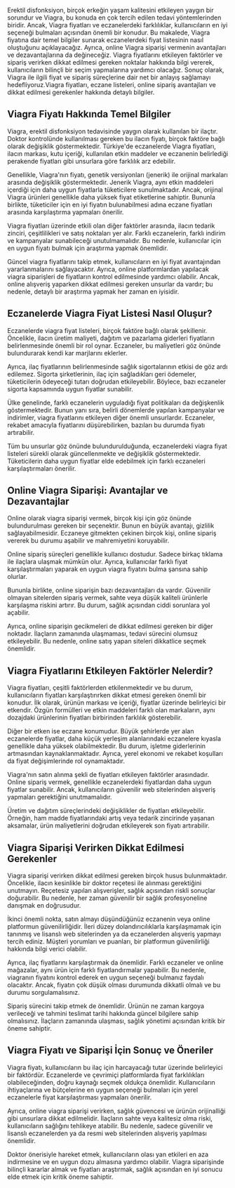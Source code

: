 <p>Erektil disfonksiyon, birçok erkeğin yaşam kalitesini etkileyen yaygın bir sorundur ve Viagra, bu konuda en çok tercih edilen tedavi yöntemlerinden biridir. Ancak, Viagra fiyatları ve eczanelerdeki farklılıklar, kullanıcıların en iyi seçeneği bulmaları açısından önemli bir konudur. Bu makalede, Viagra fiyatına dair temel bilgiler sunarak eczanelerdeki fiyat listesinin nasıl oluştuğunu açıklayacağız. Ayrıca, online Viagra siparişi vermenin avantajları ve dezavantajlarına da değineceğiz. Viagra fiyatlarını etkileyen faktörler ve sipariş verirken dikkat edilmesi gereken noktalar hakkında bilgi vererek, kullanıcıların bilinçli bir seçim yapmalarına yardımcı olacağız. Sonuç olarak, Viagra ile ilgili fiyat ve sipariş süreçlerine dair net bir anlayış sağlamayı hedefliyoruz.Viagra fiyatları, eczane listeleri, online sipariş avantajları ve dikkat edilmesi gerekenler hakkında detaylı bilgiler.</p>
<h2>Viagra Fiyatı Hakkında Temel Bilgiler</h2>
<p>Viagra, erektil disfonksiyon tedavisinde yaygın olarak kullanılan bir ilaçtır. Doktor kontrolünde kullanılması gereken bu ilacın fiyatı, birçok faktöre bağlı olarak değişiklik göstermektedir. Türkiye'de eczanelerde Viagra fiyatları, ilacın markası, kutu içeriği, kullanılan etkin maddeler ve eczanenin belirlediği perakende fiyatları gibi unsurlara göre farklılık arz edebilir.</p>
<p>Genellikle, Viagra'nın fiyatı, genetik versiyonları (jenerik) ile orijinal markaları arasında değişiklik göstermektedir. Jenerik Viagra, aynı etkin maddeleri içerdiği için daha uygun fiyatlarla tüketicilere sunulmaktadır. Ancak, orijinal Viagra ürünleri genellikle daha yüksek fiyat etiketlerine sahiptir. Bununla birlikte, tüketiciler için en iyi fiyatın bulunabilmesi adına eczane fiyatları arasında karşılaştırma yapmaları önerilir.</p>
<p>Viagra fiyatları üzerinde etkili olan diğer faktörler arasında, ilacın tedarik zinciri, çeşitlilikleri ve satış noktaları yer alır. Farklı eczanelerin, farklı indirim ve kampanyalar sunabileceği unutulmamalıdır. Bu nedenle, kullanıcılar için en uygun fiyatı bulmak için araştırma yapmak önemlidir.</p>
<p>Güncel viagra fiyatlarını takip etmek, kullanıcıların en iyi fiyat avantajından yararlanmalarını sağlayacaktır. Ayrıca, online platformlardan yapılacak viagra siparişleri de fiyatların kontrol edilmesinde yardımcı olabilir. Ancak, online alışveriş yaparken dikkat edilmesi gereken unsurlar da vardır; bu nedenle, detaylı bir araştırma yapmak her zaman en iyisidir.</p>
<h2>Eczanelerde Viagra Fiyat Listesi Nasıl Oluşur?</h2>
<p>Eczanelerde viagra fiyat listeleri, birçok faktöre bağlı olarak şekillenir. Öncelikle, ilacın üretim maliyeti, dağıtım ve pazarlama giderleri fiyatların belirlenmesinde önemli bir rol oynar. Eczaneler, bu maliyetleri göz önünde bulundurarak kendi kar marjlarını eklerler.</p>
<p>Ayrıca, ilaç fiyatlarının belirlenmesinde sağlık sigortalarının etkisi de göz ardı edilemez. Sigorta şirketlerinin, ilaç için sağladıkları geri ödemeler, tüketicilerin ödeyeceği tutarı doğrudan etkileyebilir. Böylece, bazı eczaneler sigorta kapsamında uygun fiyatlar sunabilir.</p>
<p>Ülke genelinde, farklı eczanelerin uyguladığı fiyat politikaları da değişkenlik göstermektedir. Bunun yanı sıra, belirli dönemlerde yapılan kampanyalar ve indirimler, viagra fiyatlarını etkileyen diğer önemli unsurlardır. Eczaneler, rekabet amacıyla fiyatlarını düşürebilirken, bazıları bu durumda fiyatı artırabilir.</p>
<p>Tüm bu unsurlar göz önünde bulundurulduğunda, eczanelerdeki viagra fiyat listeleri sürekli olarak güncellenmekte ve değişiklik göstermektedir. Tüketicilerin daha uygun fiyatlar elde edebilmek için farklı eczaneleri karşılaştırmaları önerilir.</p>
<h2>Online Viagra Siparişi: Avantajlar ve Dezavantajlar</h2>
<p>Online olarak viagra siparişi vermek, birçok kişi için göz önünde bulundurulması gereken bir seçenektir. Bunun en büyük avantajı, gizlilik sağlayabilmesidir. Eczaneye gitmekten çekinen birçok kişi, online sipariş vererek bu durumu aşabilir ve mahremiyetini koruyabilir.</p>
<p>Online sipariş süreçleri genellikle kullanıcı dostudur. Sadece birkaç tıklama ile ilaçlara ulaşmak mümkün olur. Ayrıca, kullanıcılar farklı fiyat karşılaştırmaları yaparak en uygun viagra fiyatını bulma şansına sahip olurlar.</p>
<p>Bununla birlikte, online siparişin bazı dezavantajları da vardır. Güvenilir olmayan sitelerden sipariş vermek, sahte veya düşük kaliteli ürünlerle karşılaşma riskini artırır. Bu durum, sağlık açısından ciddi sorunlara yol açabilir.</p>
<p>Ayrıca, online siparişin gecikmeleri de dikkat edilmesi gereken bir diğer noktadır. İlaçların zamanında ulaşmaması, tedavi sürecini olumsuz etkileyebilir. Bu nedenle, online satış yapan siteleri dikkatlice seçmek önemlidir.</p>
<h2>Viagra Fiyatlarını Etkileyen Faktörler Nelerdir?</h2>
<p>Viagra fiyatları, çeşitli faktörlerden etkilenmektedir ve bu durum, kullanıcıların fiyatları karşılaştırırken dikkat etmesi gereken önemli bir konudur. İlk olarak, ürünün markası ve içeriği, fiyatlar üzerinde belirleyici bir etkendir. Özgün formülleri ve etkin maddeleri farklı olan markaların, aynı dozajdaki ürünlerinin fiyatları birbirinden farklılık gösterebilir.</p>
<p>Diğer bir etken ise eczane konumudur. Büyük şehirlerde yer alan eczanelerde fiyatlar, daha küçük yerleşim alanlarındaki eczanelere kıyasla genellikle daha yüksek olabilmektedir. Bu durum, işletme giderlerinin artmasından kaynaklanmaktadır. Ayrıca, yerel ekonomi ve rekabet koşulları da fiyat değişimlerinde rol oynamaktadır.</p>
<p>Viagra'nın satın alınma şekli de fiyatları etkileyen faktörler arasındadır. Online sipariş vermek, genellikle eczanelerdeki fiyatlardan daha uygun fiyatlar sunabilir. Ancak, kullanıcıların güvenilir web sitelerinden alışveriş yapmaları gerektiğini unutmamalıdır.</p>
<p>Üretim ve dağıtım süreçlerindeki değişiklikler de fiyatları etkileyebilir. Örneğin, ham madde fiyatlarındaki artış veya tedarik zincirinde yaşanan aksamalar, ürün maliyetlerini doğrudan etkileyerek son fiyatı artırabilir.</p>
<h2>Viagra Siparişi Verirken Dikkat Edilmesi Gerekenler</h2>
<p>Viagra siparişi verirken dikkat edilmesi gereken birçok husus bulunmaktadır. Öncelikle, ilacın kesinlikle bir doktor reçetesi ile alınması gerektiğini unutmayın. Reçetesiz yapılan alışverişler, sağlık açısından riskli sonuçlar doğurabilir. Bu nedenle, her zaman güvenilir bir sağlık profesyoneline danışmak en doğrusudur.</p>
<p>İkinci önemli nokta, satın almayı düşündüğünüz eczanenin veya online platformun güvenilirliğidir. İleri düzey dolandırıcılıklarla karşılaşmamak için tanınmış ve lisanslı web sitelerinden ya da eczanelerden alışveriş yapmayı tercih ediniz. Müşteri yorumları ve puanları, bir platformun güvenilirliği hakkında bilgi verici olabilir.</p>
<p>Ayrıca, ilaç fiyatlarını karşılaştırmak da önemlidir. Farklı eczaneler ve online mağazalar, aynı ürün için farklı fiyatlandırmalar yapabilir. Bu nedenle, viagranın fiyatını kontrol ederek en uygun seçeneği bulmanız faydalı olacaktır. Ancak, fiyatın çok düşük olması durumunda dikkatli olmalı ve bu durumu sorgulamalısınız.</p>
<p>Sipariş sürecini takip etmek de önemlidir. Ürünün ne zaman kargoya verileceği ve tahmini teslimat tarihi hakkında güncel bilgilere sahip olmalısınız. İlaçların zamanında ulaşması, sağlık yönetimi açısından kritik bir öneme sahiptir.</p>
<h2>Viagra Fiyatı ve Siparişi İçin Sonuç ve Öneriler</h2>
<p>Viagra fiyatı, kullanıcıların bu ilaç için harcayacağı tutar üzerinde belirleyici bir faktördür. Eczanelerde ve çevrimiçi platformlarda fiyat farklılıkları olabileceğinden, doğru kaynağı seçmek oldukça önemlidir. Kullanıcıların ihtiyaçlarına ve bütçelerine en uygun seçeneği bulmaları için yerel eczanelerle fiyat karşılaştırması yapmaları önerilir.</p>
<p>Ayrıca, online viagra siparişi verirken, sağlık güvencesi ve ürünün orijinalliği gibi unsurlara dikkat edilmelidir. İlaçların sahte veya kalitesiz olma riski, kullanıcıların sağlığını tehlikeye atabilir. Bu nedenle, sadece güvenilir ve lisanslı eczanelerden ya da resmi web sitelerinden alışveriş yapılması önemlidir.</p>
<p>Doktor önerisiyle hareket etmek, kullanıcıların olası yan etkileri en aza indirmesine ve en uygun dozu almasına yardımcı olabilir. Viagra siparişinde bilinçli kararlar almak ve fiyatları araştırmak, sağlık açısından en iyi sonucu elde etmek için kritik öneme sahiptir.</p>
